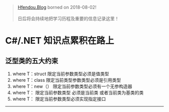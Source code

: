 

> [Hfendou.Blog](http://hfendou.gitbub.io) borned on 2018-08-02!<br><br>
> 日后将会持续地把学习历程及重要的信息记录这里！


# C#/.NET 知识点累积在路上 #

## 泛型类的五大约束


1. where T：struct  限定当前参数类型必须是值类型
2. where T：class   限定当前类型参数类型必须是引用类型
3. where T：new（） 限定当前参数类型必须有一个无参构造器
4. where T：<base class name>   限定当前参数类型 必须是当前类  或者当前类为基类的类
5. where T：<interface name> 限定当前参数类型必须实现指定接口 


---




